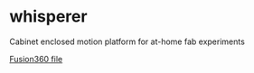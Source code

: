 # whisperer
Cabinet enclosed motion platform for at-home fab experiments

[Fusion360 file](https://a360.co/3fltCU0)

